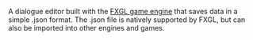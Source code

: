 A dialogue editor built with the [FXGL game engine](https://github.com/AlmasB/FXGL) that saves data in a simple .json format. The .json file is natively supported by FXGL, but can also be imported into other engines and games.